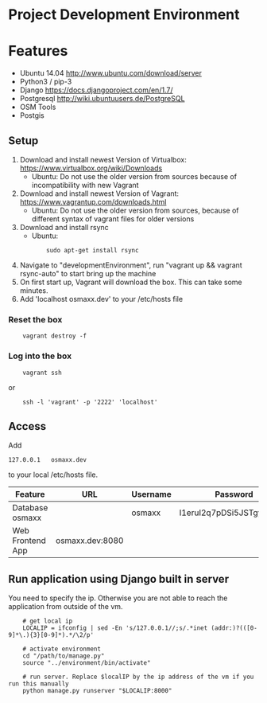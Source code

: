# Project Development Environment


# Features

* Ubuntu 14.04	http://www.ubuntu.com/download/server
* Python3 / pip-3
* Django 		https://docs.djangoproject.com/en/1.7/
* Postgresql 	http://wiki.ubuntuusers.de/PostgreSQL
* OSM Tools
* Postgis



## Setup

1. Download and install newest Version of Virtualbox: https://www.virtualbox.org/wiki/Downloads
	* Ubuntu: Do not use the older version from sources because of incompatibility with new Vagrant
2. Download and install newest Version of Vagrant: https://www.vagrantup.com/downloads.html
	* Ubuntu: Do not use the older version from sources, because of different syntax of vagrant files for older versions
3. Download and install rsync
	* Ubuntu:
		```shell
			sudo apt-get install rsync
		```
3. Navigate to "developmentEnvironment", run "vagrant up && vagrant rsync-auto" to start bring up the machine
4. On first start up, Vagrant will download the box. This can take some minutes.
5. Add 'localhost	osmaxx.dev' to your /etc/hosts file


### Reset the box

```shell
	vagrant destroy -f
```


### Log into the box

```shell
	vagrant ssh
```
or
```shell
	ssh -l 'vagrant' -p '2222' 'localhost'
```



## Access

Add

    127.0.0.1   osmaxx.dev
    
to your local /etc/hosts file.

| Feature 			| URL 				| Username 	| Password 					|
| ---				| ---				| ---		| ---						|
| Database osmaxx	|					| osmaxx	| I1eruI2q7pDSi5JSTgyWBHto	|
| Web Frontend App	| osmaxx.dev:8080	|			|							|


## Run application using Django built in server

You need to specify the ip. Otherwise you are not able to reach the application from outside of the vm.

```shell
	# get local ip
	LOCALIP = ifconfig | sed -En 's/127.0.0.1//;s/.*inet (addr:)?(([0-9]*\.){3}[0-9]*).*/\2/p'

	# activate environment
	cd "/path/to/manage.py"
	source "../environment/bin/activate"

	# run server. Replace $localIP by the ip address of the vm if you run this manually
	python manage.py runserver "$LOCALIP:8000"
```
